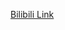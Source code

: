 [Bilibili Link](https://www.bilibili.com/video/BV1ZQAJeSEkQ/?spm_id_from=333.788.recommend_more_video.3&vd_source=c801aa3fac0e6e97b0df71f74a8b25bd)